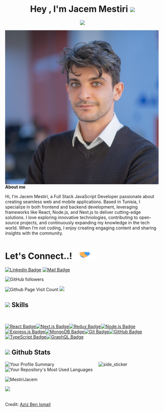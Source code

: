 <h1 align="center"><b>Hey , I'm Jacem Mestiri </b><img src="https://media.giphy.com/media/hvRJCLFzcasrR4ia7z/giphy.gif" width="35"></h1>
<p align="center">
  <a href="https://github.com/DenverCoder1/readme-typing-svg"><img src="https://readme-typing-svg.herokuapp.com?font=Time+New+Roman&color=cyan&size=25&center=true&vCenter=true&width=600&height=100&lines=Hey!+It's+Jacem+Mestiri..&hearts;++;Self-taught+Full+Stack+Web+Developer,;Software-Engineer,;Love+to+learn+new+stuffs..<3"></a>
</p>

<!--

<p align="center">
## [![Typing SVG](https://readme-typing-svg.herokuapp.com?font=Architects+Daughter&color=0099DD&size=30&lines=Hey!+It's+Jacem+Mestiri!;a+Full+Stack+Web+Developer;Freelancer;DS%20|%20AI%20|%20ML%20Enthusiastic;Always%20learning%20new%20things)](https://github.com/MestiriJacem) 
  </p> -->
  
<!--  Ceci mon Avatar-->
<img title="My Avatar" align="left" src="assets/images/profil.jpg"  width="500px" alt="hi" >

<!--  About me -->
<!--## <picture><img src = "assets/about_me.gif" width = 50px></picture> **About me**-->
**About me**

Hi, I'm Jacem Mestiri, a Full Stack JavaScript Developer passionate about creating seamless web and mobile applications. Based in Tunisia, I specialize in both frontend and backend development, leveraging frameworks like React, Node.js, and Next.js to deliver cutting-edge solutions.
I love exploring innovative technologies, contributing to open-source projects, and continuously expanding my knowledge in the tech world. When I’m not coding, I enjoy creating engaging content and sharing insights with the community.

<!-- Let's Connect..! -->
# <b> Let's Connect..!</b><img src="https://github.com/0xAbdulKhalid/0xAbdulKhalid/raw/main/assets/mdImages/handshake.gif" width ="80">


[![Linkedin Badge](https://img.shields.io/badge/-MestiriJacem-0e76a8?style=flat&labelColor=0e76a8&logo=linkedin&logoColor=white)](https://www.linkedin.com/in/jacemmestiri/) 
[![Mail Badge](https://img.shields.io/badge/-MestiriJacem-c0392b?style=flat&labelColor=c0392b&logo=gmail&logoColor=white)](mailto:mestirijacemm@gmail.com)

<!-- YouTube Channel Views /GitHub followers /visitors/Age  -->

![GitHub followers](https://img.shields.io/github/followers/MestiriJacem?style=social)

<!--![visitors](https://visitor-badge.glitch.me/badge?page_id=MestiriJacem.MestiriJacem)-->
![Github Page Visit Count](https://komarev.com/ghpvc/?username=MestiriJacem)
<img src="https://img.shields.io/badge/Age-28-blue" />


<!-- Skills  -->
## <img src="https://media2.giphy.com/media/QssGEmpkyEOhBCb7e1/giphy.gif?cid=ecf05e47a0n3gi1bfqntqmob8g9aid1oyj2wr3ds3mg700bl&rid=giphy.gif" width ="25"><b> Skills</b>
<br>

<!-- TODO: Make technologies links takes you to repositories -->

[![React Badge](https://img.shields.io/badge/-React-61DBFB?style=for-the-badge&labelColor=black&logo=react&logoColor=61DBFB)](#)[![Next.js Badge](https://img.shields.io/badge/-Next.js-000000?style=for-the-badge&labelColor=black&logo=next.js&logoColor=white)](#)[![Redux Badge](https://img.shields.io/badge/-Redux-764ABC?style=for-the-badge&labelColor=black&logo=redux&logoColor=white)](#)[![Node.js Badge](https://img.shields.io/badge/-Node.js-3C873A?style=for-the-badge&labelColor=black&logo=node.js&logoColor=3C873A)](#)[![Express.js Badge](https://img.shields.io/badge/-Express.js-000000?style=for-the-badge&labelColor=black&logo=express&logoColor=white)](#)[![MongoDB Badge](https://img.shields.io/badge/-MongoDB-47A248?style=for-the-badge&labelColor=black&logo=mongodb&logoColor=white)](#)[![Git Badge](https://img.shields.io/badge/-Git-F05032?style=for-the-badge&labelColor=black&logo=git&logoColor=white)](#)[![GitHub Badge](https://img.shields.io/badge/-GitHub-181717?style=for-thebadge&labelColor=black&logo=github&logoColor=white)](#)[![TypeScript Badge](https://img.shields.io/badge/-TypeScript-007ACC?style=for-the-badge&labelColor=black&logo=typescript&logoColor=white)](#)[![GraphQL Badge](https://img.shields.io/badge/-GraphQL-E535AB?style=for-the-badge&labelColor=black&logo=graphql&logoColor=white)](#)

<!-- Github Stats   -->
## <img src="https://media.giphy.com/media/iY8CRBdQXODJSCERIr/giphy.gif" width="35"><b> Github Stats </b>
<img align="right" width=200px height=200px alt="side_sticker" src="https://media.giphy.com/media/TEnXkcsHrP4YedChhA/giphy.gif" />

![Your Profile Summary](https://github-profile-summary-cards.vercel.app/api/cards/profile-details?username=MestiriJacem&theme=radical)
![Your Repository's Most Used Languages](https://github-readme-stats.vercel.app/api/top-langs/?username=MestiriJacem&show_icons=true&locale=en&layout=compact&langs_count=50&theme=algolia)

<p><img align="center" src="https://github-readme-streak-stats.herokuapp.com/?user=MestiriJacem&count_private=true&theme=algolia" alt="MestiriJacem" /></p>




<img src="https://user-images.githubusercontent.com/73097560/115834477-dbab4500-a447-11eb-908a-139a6edaec5c.gif"><br><br>



Credit: [Aziz Ben Ismail](https://github.com/AzizBenIsmail) 



